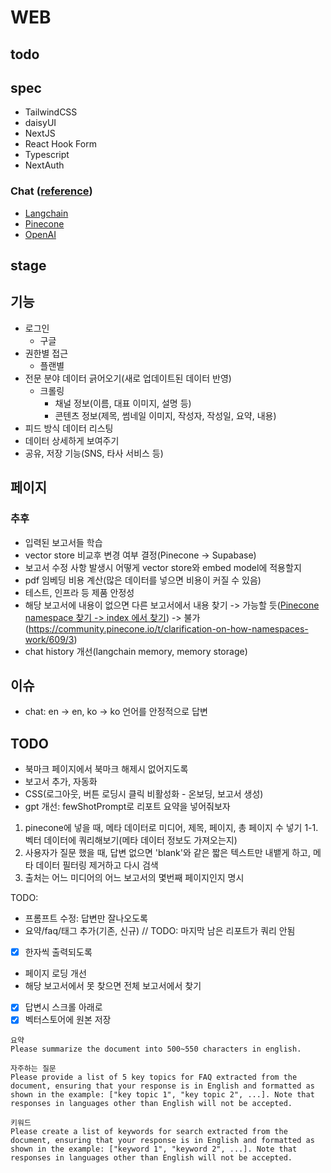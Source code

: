 # WEB

## todo


## spec
- TailwindCSS
- daisyUI
- NextJS
- React Hook Form
- Typescript
- NextAuth

### Chat ([reference](https://github.com/mayooear/gpt4-pdf-chatbot-langchain))
- [Langchain](https://hwchase17.github.io/langchainjs/docs/overview)
- [Pinecone](https://docs.pinecone.io/docs/overview)
- [OpenAI](https://platform.openai.com/docs/api-reference/introduction)


## stage
## 기능
- 로그인
   - 구글
- 권한별 접근
   - 플랜별
- 전문 분야 데이터 긁어오기(새로 업데이트된 데이터 반영)
   - 크롤링
      - 채널 정보(이름, 대표 이미지, 설명 등)
      - 콘텐츠 정보(제목, 썸네일 이미지, 작성자, 작성일, 요약, 내용)
- 피드 방식 데이터 리스팅
- 데이터 상세하게 보여주기
- 공유, 저장 기능(SNS, 타사 서비스 등)

## 페이지

### 추후 
- 입력된 보고서들 학습
- vector store 비교후 변경 여부 결정(Pinecone -> Supabase)
- 보고서 수정 사항 발생시 어떻게 vector store와 embed model에 적용할지
- pdf 임베딩 비용 계산(많은 데이터를 넣으면 비용이 커질 수 있음)
- 테스트, 인프라 등 제품 안정성
- 해당 보고서에 내용이 없으면 다른 보고서에서 내용 찾기 -> 가능할 듯([Pinecone namespace 찾기 -> index 에서 찾기](https://docs.pinecone.io/docs/namespaces)) -> 불가(https://community.pinecone.io/t/clarification-on-how-namespaces-work/609/3)
- chat history 개선(langchain memory, memory storage)

## 이슈
- chat: en -> en, ko -> ko 언어를 안정적으로 답변


## TODO
- 북마크 페이지에서 북마크 해제시 없어지도록
- 보고서 추가, 자동화
- CSS(로그아웃, 버튼 로딩시 클릭 비활성화 - 온보딩, 보고서 생성)
- gpt 개선: fewShotPrompt로 리포트 요약을 넣어줘보자
1. pinecone에 넣을 때, 메타 데이터로 미디어, 제목, 페이지, 총 페이지 수 넣기
1-1. 벡터 데이터에 쿼리해보기(메타 데이터 정보도 가져오는지)
2. 사용자가 질문 했을 때, 답변 없으면 'blank'와 같은 짧은 텍스트만 내뱉게 하고, 
메타 데이터 필터링 제거하고 다시 검색
3. 출처는 어느 미디어의 어느 보고서의 몇번째 페이지인지 명시

TODO: 
- 프롬프트 수정: 답변만 잘나오도록
- 요약/faq/태그 추가(기존, 신규) // TODO: 마지막 남은 리포트가 쿼리 안됨
- [x] 한자씩 출력되도록
- 페이지 로딩 개선
- 해당 보고서에서 못 찾으면 전체 보고서에서 찾기
- [x] 답변시 스크롤 아래로
- [x] 벡터스토어에 원본 저장

```
요약
Please summarize the document into 500~550 characters in english.
```

```
자주하는 질문
Please provide a list of 5 key topics for FAQ extracted from the document, ensuring that your response is in English and formatted as shown in the example: ["key topic 1", "key topic 2", ...]. Note that responses in languages other than English will not be accepted.
```

```
키워드
Please create a list of keywords for search extracted from the document, ensuring that your response is in English and formatted as shown in the example: ["keyword 1", "keyword 2", ...]. Note that responses in languages other than English will not be accepted.
```